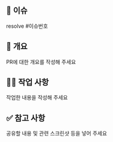 ## 👀 이슈
resolve #이슈번호

## 📌 개요
PR에 대한 개요를 작성해 주세요

## 👩‍💻 작업 사항

작업한 내용을 작성해 주세요

## ✅ 참고 사항

공유할 내용 및 관련 스크린샷 등을 넣어 주세요